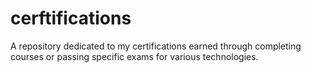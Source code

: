 # cerftifications
A repository dedicated to my certifications earned through completing courses or passing specific exams for various technologies.
